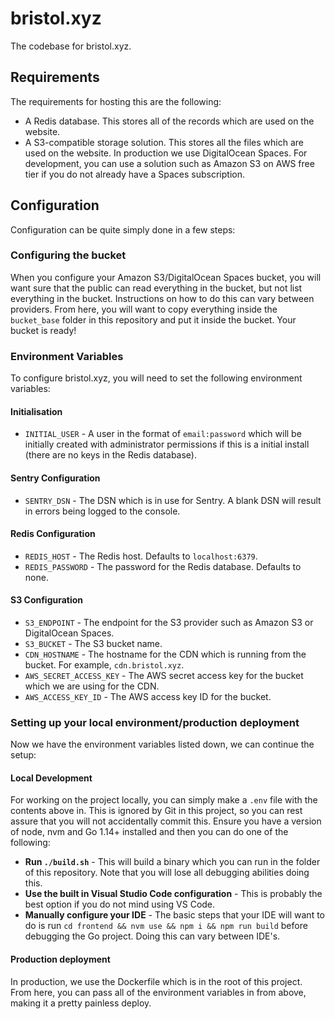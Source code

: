 # bristol.xyz
The codebase for bristol.xyz.

## Requirements
The requirements for hosting this are the following:
- A Redis database. This stores all of the records which are used on the website.
- A S3-compatible storage solution. This stores all the files which are used on the website. In production we use DigitalOcean Spaces. For development, you can use a solution such as Amazon S3 on AWS free tier if you do not already have a Spaces subscription.

## Configuration

Configuration can be quite simply done in a few steps:

### Configuring the bucket
When you configure your Amazon S3/DigitalOcean Spaces bucket, you will want sure that the public can read everything in the bucket, but not list everything in the bucket. Instructions on how to do this can vary between providers. From here, you will want to copy everything inside the `bucket_base` folder in this repository and put it inside the bucket. Your bucket is ready!

### Environment Variables
To configure bristol.xyz, you will need to set the following environment variables:

#### Initialisation
- `INITIAL_USER` - A user in the format of `email:password` which will be initially created with administrator permissions if this is a initial install (there are no keys in the Redis database).

#### Sentry Configuration
- `SENTRY_DSN` - The DSN which is in use for Sentry. A blank DSN will result in errors being logged to the console.

#### Redis Configuration
- `REDIS_HOST` - The Redis host. Defaults to `localhost:6379`.
- `REDIS_PASSWORD` - The password for the Redis database. Defaults to none.

#### S3 Configuration
- `S3_ENDPOINT` - The endpoint for the S3 provider such as Amazon S3 or DigitalOcean Spaces.
- `S3_BUCKET` - The S3 bucket name.
- `CDN_HOSTNAME` - The hostname for the CDN which is running from the bucket. For example, `cdn.bristol.xyz`.
- `AWS_SECRET_ACCESS_KEY` - The AWS secret access key for the bucket which we are using for the CDN.
- `AWS_ACCESS_KEY_ID` - The AWS access key ID for the bucket.

### Setting up your local environment/production deployment
Now we have the environment variables listed down, we can continue the setup:

#### Local Development
For working on the project locally, you can simply make a `.env` file with the contents above in. This is ignored by Git in this project, so you can rest assure that you will not accidentally commit this. Ensure you have a version of node, nvm and Go 1.14+ installed and then you can do one of the following:
- **Run `./build.sh`** - This will build a binary which you can run in the folder of this repository. Note that you will lose all debugging abilities doing this.
- **Use the built in Visual Studio Code configuration** - This is probably the best option if you do not mind using VS Code.
- **Manually configure your IDE** - The basic steps that your IDE will want to do is run `cd frontend && nvm use && npm i && npm run build` before debugging the Go project. Doing this can vary between IDE's.

#### Production deployment
In production, we use the Dockerfile which is in the root of this project. From here, you can pass all of the environment variables in from above, making it a pretty painless deploy.
